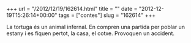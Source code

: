 +++
url = "/2012/12/19/162614.html"
title = ""
date = "2012-12-19T15:26:14+00:00"
tags = ["contes"]
slug = "162614"
+++

La tortuga és un animal infernal. En compren una partida per poblar un estany i es fiquen pertot, la casa, el cotxe. Provoquen un accident.

